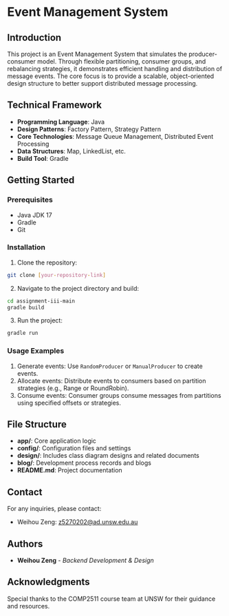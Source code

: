 
# Event Management System

## Introduction

This project is an Event Management System that simulates the producer-consumer model. Through flexible partitioning, consumer groups, and rebalancing strategies, it demonstrates efficient handling and distribution of message events. The core focus is to provide a scalable, object-oriented design structure to better support distributed message processing.

## Technical Framework

- **Programming Language**: Java
- **Design Patterns**: Factory Pattern, Strategy Pattern
- **Core Technologies**: Message Queue Management, Distributed Event Processing
- **Data Structures**: Map, LinkedList, etc.
- **Build Tool**: Gradle

## Getting Started

### Prerequisites

- Java JDK 17
- Gradle
- Git

### Installation

1. Clone the repository:

```bash
git clone [your-repository-link]
```

2. Navigate to the project directory and build:

```bash
cd assignment-iii-main
gradle build
```

3. Run the project:

```bash
gradle run
```

### Usage Examples

1. Generate events: Use `RandomProducer` or `ManualProducer` to create events.
2. Allocate events: Distribute events to consumers based on partition strategies (e.g., Range or RoundRobin).
3. Consume events: Consumer groups consume messages from partitions using specified offsets or strategies.

## File Structure

- **app/**: Core application logic
- **config/**: Configuration files and settings
- **design/**: Includes class diagram designs and related documents
- **blog/**: Development process records and blogs
- **README.md**: Project documentation

## Contact

For any inquiries, please contact:

- Weihou Zeng: z5270202@ad.unsw.edu.au

## Authors

- **Weihou Zeng** - *Backend Development & Design*

## Acknowledgments

Special thanks to the COMP2511 course team at UNSW for their guidance and resources.
